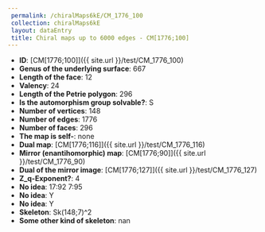 ```yaml
--- 
 permalink: /chiralMaps6kE/CM_1776_100 
 collection: chiralMaps6kE
 layout: dataEntry
 title: Chiral maps up to 6000 edges - CM[1776;100]
---
```


- **ID**: [CM[1776;100]]({{ site.url }}/test/CM_1776_100)
- **Genus of the underlying surface**: 667
- **Length of the face**: 12
- **Valency**: 24
- **Length of the Petrie polygon**: 296
- **Is the automorphism group solvable?**: S
- **Number of vertices**: 148
- **Number of edges**: 1776
- **Number of faces**: 296
- **The map is self-**: none
- **Dual map**: [CM[1776;116]]({{ site.url }}/test/CM_1776_116)
- **Mirror (enantihomorphic) map**: [CM[1776;90]]({{ site.url }}/test/CM_1776_90)
- **Dual of the mirror image**: [CM[1776;127]]({{ site.url }}/test/CM_1776_127)
- **Z_q-Exponent?**: 4
- **No idea**:  17:92 7:95
- **No idea**: Y
- **No idea**: Y
- **Skeleton**: Sk(148;7)^2
- **Some other kind of skeleton**: nan
